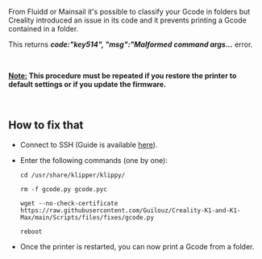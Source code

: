 From Fluidd or Mainsail it's possible to classify your Gcode in folders but Creality introduced an issue in its code and it prevents printing a Gcode contained in a folder.

This returns **_code:"key514", "msg":"Malformed command args..._** error.

<br />

**<u>Note:</u> This procedure must be repeated if you restore the printer to default settings or if you update the firmware.**

<br />

## How to fix that

- Connect to SSH (Guide is available [here](https://github.com/Guilouz/Creality-K1-and-K1-Max/wiki/SSH-Connection)).

- Enter the following commands (one by one):

  ```
  cd /usr/share/klipper/klippy/
  ```
 
  ```
  rm -f gcode.py gcode.pyc
  ```
 
  ```
  wget --no-check-certificate https://raw.githubusercontent.com/Guilouz/Creality-K1-and-K1-Max/main/Scripts/files/fixes/gcode.py
  ```

  ```
  reboot
  ```

- Once the printer is restarted, you can now print a Gcode from a folder.

<br />
